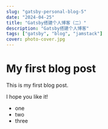 ```yaml
---
slug: "gatsby-personal-blog-5"
date: "2024-04-25"
title: "Gatsby搭建个人博客（二）"
description: "Gatsby搭建个人博客"
tags: ["gatsby", "blog", "jamstack"]
cover: photo-cover.jpg
---
```


# My first blog post

This is my first blog post.

I hope you like it!

- one
- two
- three
